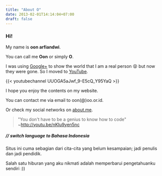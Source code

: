 ```yaml
---
title: "About O"
date: 2013-02-01T14:14:04+07:00
draft: false
---
```


### Hi!

My name is **oon arfiandwi**.

You can call me **Oon** or simply **O**.

I was using [Google+](http://plus.google.com/u/0/102354805749063623353) to show the world that I am a real person :stuck_out_tongue_closed_eyes: but now they were gone.
So I moved to [YouTube](https://youtube.com/oonid "youtube channel oon arfiandwi").

{{< youtubechannel UUOGA5aJwf_9-E5cQ_Y95YaQ >}}

I hope you enjoy the contents on my website.

You can contact me via email to oon(@)oo.or.id.

Or check my social networks on [about.me](http://about.me/oon).

> "You don't have to be a genius to know how to code" ~http://youtu.be/nKIu9yen5nc

##### // switch language to Bahasa Indonesia

Situs ini cuma sebagian dari cita-cita yang belum kesampaian; jadi penulis dan jadi pendidik.

Salah satu hiburan yang aku nikmati adalah memperbarui pengetahuanku sendiri :))
